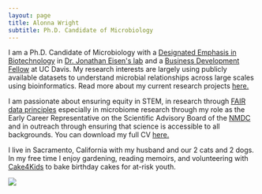 ```yaml
---
layout: page
title: Alonna Wright
subtitle: Ph.D. Candidate of Microbiology
---
```


I am a Ph.D. Candidate of Microbiology with a [Designated Emphasis in Biotechnology](https://biotech.ucdavis.edu/DEB_Program) in [Dr. Jonathan Eisen's lab](https://phylogenomics.me/) and a [Business Development Fellow](https://innovate.ucdavis.edu/business-development-fellowship-program) at UC Davis. My research interests are largely using publicly available datasets to understand microbial relationships across large scales using bioinformatics. Read more about my current research projects [here.](https://alonnawright.github.io/researchprojects/)

I am passionate about ensuring equity in STEM, in research through [FAIR data principles](https://www.go-fair.org/fair-principles/) especially in microbiome research through my role as the Early Career Representative on the Scientific Advisory Board of the [NMDC](https://microbiomedata.org/) and in outreach through ensuring that science is accessible to all backgrounds. You can download my full CV [here.](https://drive.google.com/file/d/12Bqh6yQV-DefHjuX6xZQh5m-M5rMROfB/view?usp=sharing)

I live in Sacramento, California with my husband and our 2 cats and 2 dogs.  In my free time I enjoy gardening, reading memoirs, and volunteering with [Cake4Kids](https://www.cake4kids.org/) to bake birthday cakes for at-risk youth. 

![](/assets/img/DSC09270.jpg)


